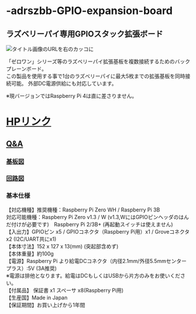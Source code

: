 # -adrszbb-GPIO-expansion-board

## ラズベリーパイ専用GPIOスタック拡張ボード

![タイトル画像のURLを右のカッコに](https://cdn.shopify.com/s/files/1/0512/2264/2842/files/6c6b0c7f50378195fa575a0c0c0f4001.jpg)

「ゼロワン」シリーズ等のラズベリーパイ拡張基板を複数接続するためのバックプレーンボード。   
この製品を使用する事で1台のラズベリーパイに最大5枚までの拡張基板を同時接続可能。 外部DC電源供給にも対応しています。

※現バージョンではRaspberry Pi 4は直に差さりません。  

<!--
改行する場合、文末に半角スペース2個を置く

リンクの貼り方
[リンクになる文章](URL)
exp.
[Google](https://www.google.co.jp/)

画像の貼り方
![画像が読めない時に表示されるテキスト](画像のURL)
exp.
![bit-trade-one](https://bit-trade-one.co.jp/wp/wp-content/uploads/tcd-w/logo.png)
※先頭の"!"を忘れないこと


見出しの付け方

# 見出し1

## 見出し1-1

###　見出し1-2

# 見出し2

"#"を増やすと下位の見出しになる


-->


<!--
以下のURL内の"-ADXXXXX-Template"をリポジトリ名/ファイル名に変更 

製品によって無い情報(ライブラリへのリンクなど)は削除すること

ソフトの使い方、ライブラリの使い方などがWordなどである場合は、
各情報フォルダにMarkdown形式に起こし"Readme.md"という名前で保存すること
-->

# [HPリンク](https://bit-trade-one.co.jp/adrszbb/) 

## [Q&A](FAQ.md)

### [基板図](https://github.com/bit-trade-one/adrszbb-GPIO-expansion-board/blob/master/board/ADRSZBB_v1_dimensions.pdf)

### [回路図](https://github.com/bit-trade-one/adrszbb-GPIO-expansion-board/blob/master/Schematics/pHAT_bb_sch.pdf)

### 基本仕様      
【対応機種】推奨機種：Raspberry Pi Zero WH /  Raspberry Pi 3B  
対応可能機種：Raspberry Pi Zero v1.3 / W  (v1.3,WにはGPIOピンヘッダのはんだ付けが必要です)　Raspberry Pi 2/3B+ (再起動スイッチは使えません)  
【入出力】GPIOピン x5 / GPIOコネクタ（Raspberry Pi用）x1 /  Groveコネクタ x2 (I2C/UART共にx1)  
【本体寸法】152 x 127 x 13(mm) (突起部含めず)  
【本体重量】約100g  
【電源】Raspberry Pi より給電DCコネクタ（内径2.1mm/外径5.5mmセンタープラス）:5V (3A推奨)  
 ※電源は排他となります。給電はDCもしくはUSBから片方のみをお使いください。  
【付属品】 保証書 x1 スペーサ x8(Raspberry Pi用)  
【生産国】Made in Japan  
【保証期間】お買い上げから1年間     

